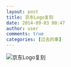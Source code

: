 ```yaml
---
layout: post
title: 京东Logo复刻
date: 2014-09-03 00:47
author: user
comments: true
categories: [过去的事]
---
```

<a target="_blank" rel="nofollow"  ><img src="http://mazhangjing.com/wp-content/uploads/2016/11/5791066171645104924.jpg"  real_src=""  name="image_operate_31651409705410851"  alt="京东Logo复刻"  title="京东Logo复刻"  /></a><br /> <br /> <img alt=""  title="京东Logo复刻"  style="max-width:500px;"  />
